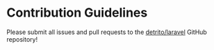 # Contribution Guidelines

Please submit all issues and pull requests to the [detrito/laravel](http://github.com/detrito/localmat) GitHub repository!
